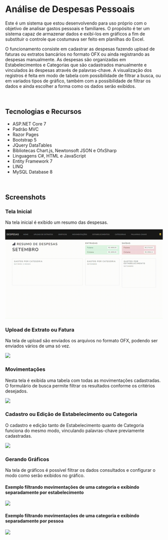 # Análise de Despesas Pessoais
Este é um sistema que estou desenvolvendo para uso próprio com o objetivo de analisar gastos pessoais e familiares. O propósito é ter um sistema capaz de armazenar dados e exibí-los em gráficos a fim de substituir o controle que costumava ser feito em planilhas do Excel.

O funcionamento consiste em cadastrar as despesas fazendo upload de faturas ou extratos bancários no formato OFX ou ainda registrando as despesas manualmente. As despesas são organizadas em Estabelecimentos e Categorias que são cadastrados manualmente e vinculados às despesas através de palavras-chave. A visualização dos registros é feita em modo de tabela com possibilidade de filtrar a busca, ou em variados tipos de gráfico, também com a possibilidade de filtrar os dados e ainda escolher a forma como os dados serão exibidos.

<br/>

## Tecnologias e Recursos
<ul>
<li>ASP.NET Core 7</li>
<li>Padrão MVC</li>
<li>Razor Pages</li>
<li>Bootstrap 5</li>
<li>JQuery DataTables</li>
<li>Bibliotecas Chart.js, Newtonsoft JSON e OfxSharp</li>
<li>Linguagens C#, HTML e JavaScript</li>
<li>Entity Framework 7</li>
<li>LINQ</li>
<li>MySQL Database 8</li>
</ul>
<br/>

## Screenshots

### Tela Inicial
<p>Na tela inicial é exibido um resumo das despesas.</p>
<img src="https://github.com/marliseborba/img/blob/main/expenses/home-index.gif?raw=true"/>
<br/>

### Upload de Extrato ou Fatura
<p>Na tela de upload são enviados os arquivos no formato OFX, podendo ser enviados vários de uma só vez.</p>
<img src="https://github.com/marliseborba/img/blob/main/expenses/upload.gif?raw=true"/>
<br/>

### Movimentações
<p>Nesta tela é exibida uma tabela com todas as movimentações cadastradas. O formulário de busca permite filtrar os resultados conforme os critérios desejados.</p>
<img src="https://github.com/marliseborba/img/blob/main/expenses/movements.gif?raw=true"/>
<br/>

### Cadastro ou Edição de Estabelecimento ou Categoria
<p>O cadastro e edição tanto de Estabelecimento quanto de Categoria funciona do mesmo modo, vinculando palavras-chave previamente cadastradas.</p>
<img src="https://github.com/marliseborba/img/blob/main/expenses/establishment-edit.gif?raw=true"/>
<br/>

### Gerando Gráficos
<p>Na tela de gráficos é possível filtrar os dados consultados e configurar o modo como serão exibidos no gráfico.</p>

#### Exemplo filtrando movimentações de uma categoria e exibindo separadamente por estabelecimento
<img src="https://github.com/marliseborba/img/blob/main/expenses/chart-search-estab.gif?raw=true"/>
<br/>

#### Exemplo filtrando movimentações de uma categoria e exibindo separadamente por pessoa
<img src="https://github.com/marliseborba/img/blob/main/expenses/chart-search-own.gif?raw=true"/>
